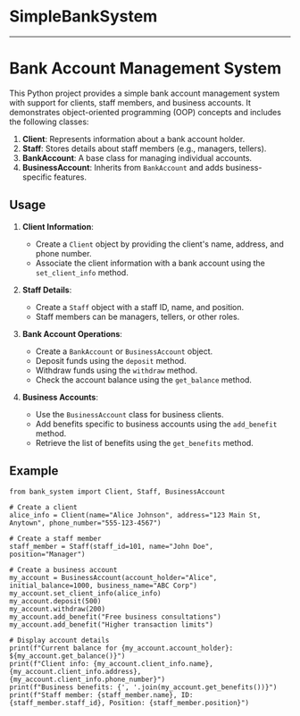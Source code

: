 # SimpleBankSystem
---
# Bank Account Management System

This Python project provides a simple bank account management system with support for clients, staff members, and business accounts. It demonstrates object-oriented programming (OOP) concepts and includes the following classes:

1. **Client**: Represents information about a bank account holder.
2. **Staff**: Stores details about staff members (e.g., managers, tellers).
3. **BankAccount**: A base class for managing individual accounts.
4. **BusinessAccount**: Inherits from `BankAccount` and adds business-specific features.

## Usage

1. **Client Information**:
   - Create a `Client` object by providing the client's name, address, and phone number.
   - Associate the client information with a bank account using the `set_client_info` method.

2. **Staff Details**:
   - Create a `Staff` object with a staff ID, name, and position.
   - Staff members can be managers, tellers, or other roles.

3. **Bank Account Operations**:
   - Create a `BankAccount` or `BusinessAccount` object.
   - Deposit funds using the `deposit` method.
   - Withdraw funds using the `withdraw` method.
   - Check the account balance using the `get_balance` method.

4. **Business Accounts**:
   - Use the `BusinessAccount` class for business clients.
   - Add benefits specific to business accounts using the `add_benefit` method.
   - Retrieve the list of benefits using the `get_benefits` method.

## Example

```
from bank_system import Client, Staff, BusinessAccount

# Create a client
alice_info = Client(name="Alice Johnson", address="123 Main St, Anytown", phone_number="555-123-4567")

# Create a staff member
staff_member = Staff(staff_id=101, name="John Doe", position="Manager")

# Create a business account
my_account = BusinessAccount(account_holder="Alice", initial_balance=1000, business_name="ABC Corp")
my_account.set_client_info(alice_info)
my_account.deposit(500)
my_account.withdraw(200)
my_account.add_benefit("Free business consultations")
my_account.add_benefit("Higher transaction limits")

# Display account details
print(f"Current balance for {my_account.account_holder}: ${my_account.get_balance()}")
print(f"Client info: {my_account.client_info.name}, {my_account.client_info.address}, {my_account.client_info.phone_number}")
print(f"Business benefits: {', '.join(my_account.get_benefits())}")
print(f"Staff member: {staff_member.name}, ID: {staff_member.staff_id}, Position: {staff_member.position}")
```
